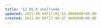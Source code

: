 ```yaml
---
title: '12 OS X shellcode '
updated: 2021-06-09T17:01:53.0000000+08:00
created: 2021-06-09T17:00:47.0000000+08:00
---
```


